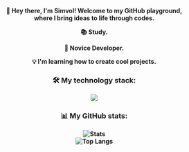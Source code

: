 <div align="center">
<b><p>👋    Hey there, I'm Simvol! Welcome to my GitHub playground,<br/>where I bring ideas to life through codes.</p><b>
<b><p>📚    Study.</p><b>
<b><p>🚀    Novice Developer.</p></b>
<b><p>💡    I'm learning how to create cool projects.</p></b>

### 🛠 My technology stack:
<img src="https://skillicons.dev/icons?i=js,discord,py,bdfd&perline=5">

### 📊 My GitHub stats:
![Stats](https://github-readme-stats.vercel.app/api?username=S1mvolxD&show_icons=true&theme=radical)  
![Top Langs](https://github-readme-stats.vercel.app/api/top-langs/?username=S1mvolxD&layout=compact&theme=radical)  
</div>
